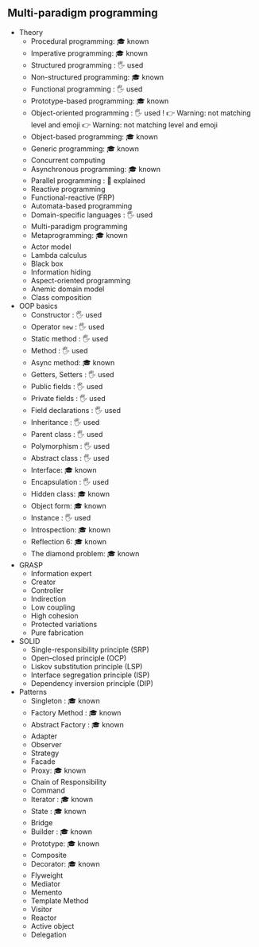 ## Multi-paradigm programming

- Theory
  - Procedural programming: 🎓 known
  - Imperative programming: 🎓 known
  - Structured programming \: 🖐️ used
  - Non-structured programming: 🎓 known
  - Functional programming \: 🖐️ used
  - Prototype-based programming: 🎓 known
  - Object-oriented programming \: 🖐️ used ! 👉 Warning: not matching level and emoji 👉 Warning: not matching level and emoji
  - Object-based programming: 🎓 known
  - Generic programming: 🎓 known
  - Concurrent computing
  - Asynchronous programming: 🎓 known
  - Parallel programming \: 🙋 explained
  - Reactive programming
  - Functional-reactive (FRP)
  - Automata-based programming
  - Domain-specific languages \: 🖐️ used
  - Multi-paradigm programming
  - Metaprogramming: 🎓 known
  - Actor model
  - Lambda calculus
  - Black box
  - Information hiding
  - Aspect-oriented programming
  - Anemic domain model
  - Class composition
- OOP basics
  - Constructor \: 🖐️ used
  - Operator `new` \: 🖐️ used
  - Static method \: 🖐️ used
  - Method \: 🖐️ used
  - Async method: 🎓 known
  - Getters, Setters \: 🖐️ used
  - Public fields \: 🖐️ used
  - Private fields \: 🖐️ used
  - Field declarations \: 🖐️ used
  - Inheritance \: 🖐️ used
  - Parent class \: 🖐️ used
  - Polymorphism \: 🖐️ used
  - Abstract class \: 🖐️ used
  - Interface: 🎓 known
  - Encapsulation \: 🖐️ used
  - Hidden class: 🎓 known
  - Object form: 🎓 known
  - Instance \: 🖐️ used
  - Introspection: 🎓 known
  - Reflection 6: 🎓 known
  - The diamond problem: 🎓 known
- GRASP
  - Information expert
  - Creator
  - Controller
  - Indirection
  - Low coupling
  - High cohesion
  - Protected variations
  - Pure fabrication
- SOLID
  - Single-responsibility principle (SRP)
  - Open–closed principle (OCP)
  - Liskov substitution principle (LSP)
  - Interface segregation principle (ISP)
  - Dependency inversion principle (DIP)
- Patterns
  - Singleton \: 🎓 known
  - Factory Method \: 🎓 known
  - Abstract Factory \: 🎓 known
  - Adapter
  - Observer
  - Strategy
  - Facade
  - Proxy: 🎓 known
  - Chain of Responsibility
  - Command
  - Iterator \: 🎓 known
  - State \: 🎓 known
  - Bridge
  - Builder \: 🎓 known
  - Prototype: 🎓 known
  - Composite
  - Decorator: 🎓 known
  - Flyweight
  - Mediator
  - Memento
  - Template Method
  - Visitor
  - Reactor
  - Active object
  - Delegation
